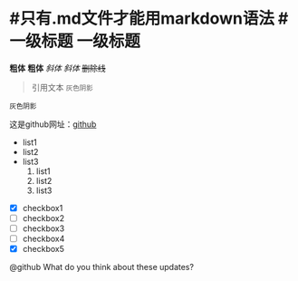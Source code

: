 #只有.md文件才能用markdown语法
#一级标题
一级标题
==
__粗体__
**粗体**
*斜体*
_斜体_
~~删除线~~
>引用文本
`灰色阴影`
```
灰色阴影
```
这是github网址：[github](https://github.com)
- list1
- list2
- list3
  1. list1
    2. list2
    3. list3
- [x] checkbox1
- [ ] checkbox2
- [ ] checkbox3
- [ ] checkbox4
- [x] checkbox5<br>

@github What do you think about these updates?
